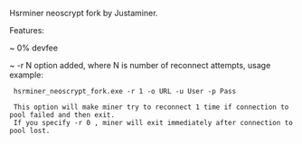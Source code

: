 Hsrminer neoscrypt fork by Justaminer.

Features:

~   0% devfee

~   -r N option added, where N is number of reconnect attempts, usage example:
     
     hsrminer_neoscrypt_fork.exe -r 1 -o URL -u User -p Pass 
     
     This option will make miner try to reconnect 1 time if connection to pool failed and then exit.
     If you specify -r 0 , miner will exit immediately after connection to pool lost.

